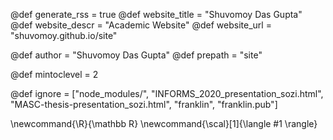 <!--
Add here global page variables to use throughout your
website.
The website_* must be defined for the RSS to work
-->
@def generate_rss = true
@def website_title = "Shuvomoy Das Gupta"
@def website_descr = "Academic Website"
@def website_url   = "shuvomoy.github.io/site"

@def author = "Shuvomoy Das Gupta"
@def prepath = "site"

@def mintoclevel = 2

<!--
Add here files or directories that should be ignored by Franklin, otherwise
these files might be copied and, if markdown, processed by Franklin which
you might not want. Indicate directories by ending the name with a `/`.
-->
@def ignore = ["node_modules/", "INFORMS_2020_presentation_sozi.html", "MASC-thesis-presentation_sozi.html", "franklin", "franklin.pub"]

<!--
Add here global latex commands to use throughout your
pages. It can be math commands but does not need to be.
For instance:
* \newcommand{\phrase}{This is a long phrase to copy.}
-->
\newcommand{\R}{\mathbb R}
\newcommand{\scal}[1]{\langle #1 \rangle}